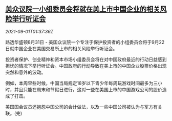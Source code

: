 <!--1630461663000-->
[美众议院一小组委员会将就在美上市中国企业的相关风险举行听证会](https://cn.reuters.com/article/us-house-chinese-listed-firms-0901-idCNKBS2FX2D6)
------

<div><i>2021-09-01T01:37:36Z</i></div><p>路透华盛顿8月31日 - 美国众议院一个专注于保护投资者的小组委员会将于9月22日就中国企业在美国交易所上市的相关风险举行听证会。 　</p><p>投资者保护、创业精神和资本市场小组委员会将在对中国政府最近的行动日益感到担忧的情况下举行听证会。中国政府的行动导致在美上市的中国企业股票价格出现突然和意外的波动。 　</p><p>例如，本周早些时候，中国当局规定18岁以下青少年每周玩游戏时间最多为三小时，并且只能在周末和节假日进行，这对一些在美国上市的中国游戏公司的股价造成了打击。 　</p><p>美国国会议员还抱怨中国公司的会计做法，以及一些中国公司被认为与军方有关联。(完)</p>
